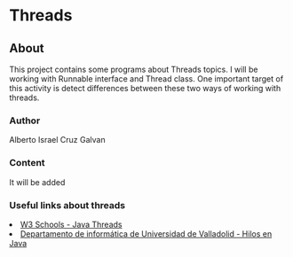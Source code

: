 # Threads

## About
This project contains some programs about Threads topics. I will be working with Runnable interface and Thread class. One important target of this
activity is detect differences between these two ways of working with threads.
 
### Author 
Alberto Israel Cruz Galvan

### Content
It will be added 

### Useful links about threads

<div>
    <li>
        <a href="https://www.w3schools.com/java/java_threads.asp">W3 Schools - Java Threads<a>
    </li>
    <li>
        <a href="https://www.w3schools.com/java/java_threads.asp">Departamento de informática de Universidad de Valladolid - Hilos en Java<a>
    </li>
    
</div>